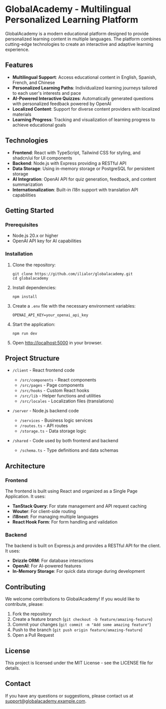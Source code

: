 # GlobalAcademy - Multilingual Personalized Learning Platform

GlobalAcademy is a modern educational platform designed to provide personalized learning content in multiple languages. The platform combines cutting-edge technologies to create an interactive and adaptive learning experience.

## Features

- **Multilingual Support**: Access educational content in English, Spanish, French, and Chinese
- **Personalized Learning Paths**: Individualized learning journeys tailored to each user's interests and pace
- **AI-Powered Interactive Quizzes**: Automatically generated questions with personalized feedback powered by OpenAI
- **Localized Content**: Support for diverse content providers with localized materials
- **Learning Progress**: Tracking and visualization of learning progress to achieve educational goals

## Technologies

- **Frontend**: React with TypeScript, Tailwind CSS for styling, and shadcn/ui for UI components
- **Backend**: Node.js with Express providing a RESTful API
- **Data Storage**: Using in-memory storage or PostgreSQL for persistent storage
- **AI Integration**: OpenAI API for quiz generation, feedback, and content summarization
- **Internationalization**: Built-in i18n support with translation API capabilities

## Getting Started

### Prerequisites

- Node.js 20.x or higher
- OpenAI API key for AI capabilities

### Installation

1. Clone the repository:
   ```
   git clone https://github.com/ilialor/globalacademy.git
   cd globalacademy
   ```

2. Install dependencies:
   ```
   npm install
   ```

3. Create a `.env` file with the necessary environment variables:
   ```
   OPENAI_API_KEY=your_openai_api_key
   ```

4. Start the application:
   ```
   npm run dev
   ```

5. Open [http://localhost:5000](http://localhost:5000) in your browser.

## Project Structure

- `/client` - React frontend code
  - `/src/components` - React components
  - `/src/pages` - Page components
  - `/src/hooks` - Custom React hooks
  - `/src/lib` - Helper functions and utilities
  - `/src/locales` - Localization files (translations)

- `/server` - Node.js backend code
  - `/services` - Business logic services
  - `/routes.ts` - API routes
  - `/storage.ts` - Data storage logic

- `/shared` - Code used by both frontend and backend
  - `/schema.ts` - Type definitions and data schemas

## Architecture

### Frontend

The frontend is built using React and organized as a Single Page Application. It uses:

- **TanStack Query**: For state management and API request caching
- **Wouter**: For client-side routing
- **i18next**: For managing multiple languages
- **React Hook Form**: For form handling and validation

### Backend

The backend is built on Express.js and provides a RESTful API for the client. It uses:

- **Drizzle ORM**: For database interactions
- **OpenAI**: For AI-powered features
- **In-Memory Storage**: For quick data storage during development

## Contributing

We welcome contributions to GlobalAcademy! If you would like to contribute, please:

1. Fork the repository
2. Create a feature branch (`git checkout -b feature/amazing-feature`)
3. Commit your changes (`git commit -m "Add some amazing feature"`)
4. Push to the branch (`git push origin feature/amazing-feature`)
5. Open a Pull Request

## License

This project is licensed under the MIT License - see the LICENSE file for details.

## Contact

If you have any questions or suggestions, please contact us at support@globalacademy.example.com.
